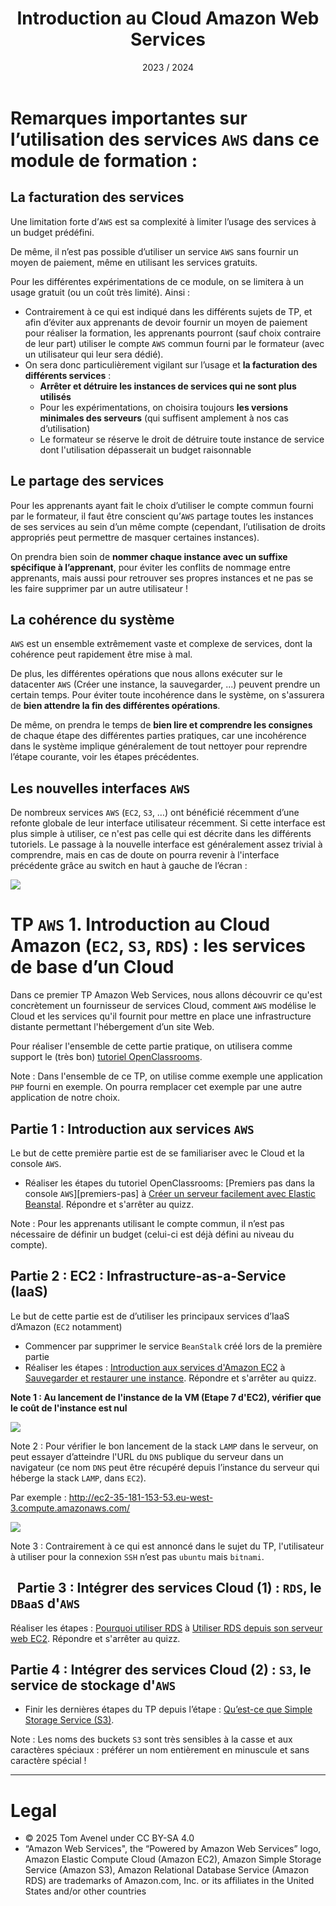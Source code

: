 ﻿---
title: Introduction au Cloud Amazon Web Services
date: 2023 / 2024
---

# Remarques importantes sur l’utilisation des services `AWS` dans ce module de formation :

## La facturation des services

Une limitation forte d’`AWS` est sa complexité à limiter l’usage des services à un budget prédéfini.

De même, il n’est pas possible d’utiliser un service `AWS` sans fournir un moyen de paiement, même en utilisant les services gratuits.

Pour les différentes expérimentations de ce module, on se limitera à un usage gratuit (ou un coût très limité). Ainsi :

- Contrairement à ce qui est indiqué dans les différents sujets de TP, et afin d’éviter aux apprenants de devoir fournir un moyen de paiement pour réaliser la formation, les apprenants pourront (sauf choix contraire de leur part) utiliser le compte `AWS` commun fourni par le formateur (avec un utilisateur qui leur sera dédié).
- On sera donc particulièrement vigilant sur l’usage et **la facturation des différents services** :
  + **Arrêter et détruire les instances de services qui ne sont plus utilisés**
  + Pour les expérimentations, on choisira toujours **les versions minimales des serveurs** (qui suffisent amplement à nos cas d’utilisation)
  + Le formateur se réserve le droit de détruire toute instance de service dont l'utilisation dépasserait un budget raisonnable

## Le partage des services

Pour les apprenants ayant fait le choix d’utiliser le compte commun fourni par le formateur, il faut être conscient qu’`AWS` partage toutes les instances de ses services au sein d’un même compte (cependant, l’utilisation de droits appropriés peut permettre de masquer certaines instances).

On prendra bien soin de **nommer chaque instance avec un suffixe spécifique à l’apprenant**, pour éviter les conflits de nommage entre apprenants, mais aussi pour retrouver ses propres instances et ne pas se les faire supprimer par un autre utilisateur !

## La cohérence du système

`AWS` est un ensemble extrêmement vaste et complexe de services, dont la cohérence peut rapidement être mise à mal.

De plus, les différentes opérations que nous allons exécuter sur le datacenter `AWS` (Créer une instance, la sauvegarder, ...) peuvent prendre un certain temps. Pour éviter toute incohérence dans le système, on s'assurera de **bien attendre la fin des différentes opérations**.

De même, on prendra le temps de **bien lire et comprendre les consignes** de chaque étape des différentes parties pratiques, car une incohérence dans le système implique généralement de tout nettoyer pour reprendre l’étape courante, voir les étapes précédentes.

## Les nouvelles interfaces `AWS`

De nombreux services `AWS` (`EC2`, `S3`, …) ont bénéficié récemment d’une refonte globale de leur interface utilisateur récemment. Si cette interface est plus simple à utiliser, ce n'est pas celle qui est décrite dans les différents tutoriels. Le passage à la nouvelle interface est généralement assez trivial à comprendre, mais en cas de doute on pourra revenir à l'interface précédente grâce au switch en haut à gauche de l’écran :

![](./switch-interface.png)

# TP `AWS` 1. Introduction au Cloud Amazon (`EC2`, `S3`, `RDS`) : les services de base d’un Cloud

Dans ce premier TP Amazon Web Services, nous allons découvrir ce qu'est concrètement un fournisseur de services Cloud, comment `AWS` modélise le Cloud et les services qu'il fournit pour mettre en place une infrastructure distante permettant l'hébergement d’un site Web.

Pour réaliser l'ensemble de cette partie pratique, on utilisera comme support le (très bon) [tutoriel OpenClassrooms][intro-aws].

Note : Dans l'ensemble de ce TP, on utilise comme exemple une application `PHP` fourni en exemple. On pourra remplacer cet exemple par une autre application de notre choix.

## Partie 1 :  Introduction aux services `AWS`

Le but de cette première partie est de se familiariser avec le Cloud et la console `AWS`.

- Réaliser les étapes du tutoriel OpenClassrooms: [Premiers pas dans la console `AWS`][premiers-pas] à [Créer un serveur facilement avec Elastic Beanstal][beanstal-quizz]. Répondre et s'arrêter au quizz.

Note : Pour les apprenants utilisant le compte commun, il n’est pas nécessaire de définir un budget (celui-ci est déjà défini au niveau du compte).

## Partie 2 :  EC2 : Infrastructure-as-a-Service (IaaS)

Le but de cette partie est de d’utiliser les principaux services d’IaaS d’Amazon (`EC2` notamment)

- Commencer par supprimer le service `BeanStalk` créé lors de la première partie
- Réaliser les étapes : [Introduction aux services d'Amazon EC2](https://openclassrooms.com/fr/courses/4810836-decouvrez-le-cloud-avec-amazon-web-services/4871326-introduction-aux-services-damazon-ec2) à [Sauvegarder et restaurer une instance](https://openclassrooms.com/fr/courses/4810836-decouvrez-le-cloud-avec-amazon-web-services/exercises/2269). Répondre et s'arrêter au quizz.

**Note 1 : Au lancement de l'instance de la VM (Etape 7 d'EC2), vérifier que le coût de l'instance est nul**

![](./cout-instance.png)


Note 2 : Pour vérifier le bon lancement de la stack `LAMP` dans le serveur, on peut essayer d’atteindre l'URL du `DNS` publique du serveur dans un navigateur (ce nom `DNS` peut être récupéré depuis l’instance du serveur qui héberge la stack `LAMP`, dans `EC2`).

Par exemple : <http://ec2-35-181-153-53.eu-west-3.compute.amazonaws.com/>

![](lamp.png)

Note 3 : Contrairement à ce qui est annoncé dans le sujet du TP, l'utilisateur à utiliser pour la connexion `SSH` n’est pas `ubuntu` mais `bitnami`.

## ` `Partie 3 : Intégrer des services Cloud (1) : `RDS`, le `DBaaS` d'`AWS`

Réaliser les étapes : [Pourquoi utiliser RDS](https://openclassrooms.com/fr/courses/4810836-decouvrez-le-cloud-avec-amazon-web-services/5017546-pourquoi-utiliser-rds) à [Utiliser RDS depuis son serveur web EC2](https://openclassrooms.com/fr/courses/4810836-decouvrez-le-cloud-avec-amazon-web-services/exercises/2272). Répondre et s'arrêter au quizz.


## Partie 4 : Intégrer des services Cloud (2) : `S3`, le service de stockage d'`AWS`

- Finir les dernières étapes du TP depuis l’étape : [Qu’est-ce que Simple Storage Service (S3)](https://openclassrooms.com/fr/courses/4810836-decouvrez-le-cloud-avec-amazon-web-services/5038626-quest-ce-que-simple-storage-service-s3).

Note : Les noms des buckets `S3` sont très sensibles à la casse et aux caractères spéciaux : préférer un nom entièrement en minuscule et sans caractère spécial !

[intro-aws]: https://openclassrooms.com/fr/courses/4810836-decouvrez-le-cloud-avec-amazon-web-services/4819941-premiers-pas-dans-la-console-aws
[premier-pas]: http://ttps://openclassrooms.com/fr/courses/4810836-decouvrez-le-cloud-avec-amazon-web-services/4819941-premiers-pas-dans-la-console-aws
[beanstal-quizz]: https://openclassrooms.com/fr/courses/4810836-decouvrez-le-cloud-avec-amazon-web-services/exercises/2087

---

# Legal

- © 2025 Tom Avenel under CC  BY-SA 4.0
- “Amazon Web Services", the “Powered by Amazon Web Services” logo, Amazon Elastic Compute Cloud (Amazon EC2), Amazon Simple Storage Service (Amazon S3), Amazon Relational Database Service (Amazon RDS) are trademarks of Amazon.com, Inc. or its affiliates in the United States and/or other countries
